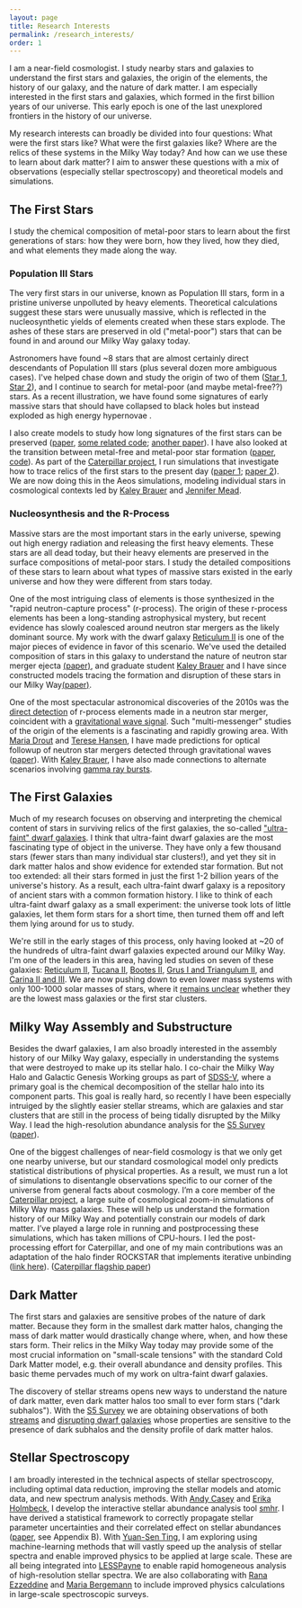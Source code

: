 ```yaml
---
layout: page
title: Research Interests
permalink: /research_interests/
order: 1
---
```

I am a near-field cosmologist.
I study nearby stars and galaxies to understand the first stars and galaxies, the origin of the elements, the history of our galaxy, and the nature of dark matter.
I am especially interested in the first stars and galaxies, which formed in the first billion years of our universe.
This early epoch is one of the last unexplored frontiers in the history of our universe.

My research interests can broadly be divided into four questions:
What were the first stars like?
What were the first galaxies like?
Where are the relics of these systems in the Milky Way today?
And how can we use these to learn about dark matter?
I aim to answer these questions with a mix of observations (especially stellar spectroscopy) and theoretical models and simulations.

## The First Stars

I study the chemical composition of metal-poor stars to learn about the first generations of stars: how they were born, how they lived, how they died, and what elements they made along the way.

### Population III Stars
The very first stars in our universe, known as Population III stars, form in a pristine universe unpolluted by heavy elements.
Theoretical calculations suggest these stars were unusually massive, which is reflected in the nucleosynthetic yields of elements created when these stars explode.
The ashes of these stars are preserved in old ("metal-poor") stars that can be found in and around our Milky Way galaxy today.

Astronomers have found ~8 stars that are almost certainly direct descendants of Population III stars (plus several dozen more ambiguous cases).
I've helped chase down and study the origin of two of them ([Star 1](https://arxiv.org/abs/1507.01973), [Star 2](https://arxiv.org/abs/1810.01228)), and I continue to search for metal-poor (and maybe metal-free??) stars.
As a recent illustration, we have found some signatures of early massive stars that should have collapsed to black holes but instead exploded as high energy hypernovae [](https://arxiv.org/abs/2401.02484).

I also create models to study how long signatures of the first stars can be preserved ([paper](https://arxiv.org/abs/1508.06137), [some related code](https://github.com/alexji/SN_model); [another paper](https://arxiv.org/abs/1801.05044)).
I have also looked at the transition between metal-free and metal-poor star formation ([paper](https://arxiv.org/abs/1307.2239), [code](https://github.com/alexji/dust)).
As part of the [Caterpillar project](http://www.caterpillarproject.org), I run simulations that investigate how to trace relics of the first stars to the present day ([paper 1](https://arxiv.org/abs/1611.00759); [paper 2](https://arxiv.org/abs/1712.03967)). We are now doing this in the Aeos simulations, modeling individual stars in cosmological contexts led by [Kaley Brauer](https://arxiv.org/abs/2410.16366) and [Jennifer Mead](https://arxiv.org/abs/2411.14209).

### Nucleosynthesis and the R-Process

Massive stars are the most important stars in the early universe, spewing out high energy radiation and releasing the first heavy elements.
These stars are all dead today, but their heavy elements are preserved in the surface compositions of metal-poor stars.
I study the detailed compositions of these stars to learn about what types of massive stars existed in the early universe and how they were different from stars today.

One of the most intriguing class of elements is those synthesized in the "rapid neutron-capture process" (r-process).
The origin of these r-process elements has been a long-standing astrophysical mystery, but recent evidence has slowly coalesced around neutron star mergers as the likely dominant source.
My work with the dwarf galaxy [Reticulum II](https://www.nature.com/articles/nature17425) is one of the major pieces of evidence in favor of this scenario.
We've used the detailed composition of stars in this galaxy to understand the nature of neutron star merger ejecta [(paper)](https://arxiv.org/abs/1802.07272),
and graduate student [Kaley Brauer](http://www.mit.edu/~kbrauer/) and I have since constructed models tracing the formation and disruption of these stars in our Milky Way[(paper)](https://arxiv.org/abs/1809.05539).

One of the most spectacular astronomical discoveries of the 2010s was the [direct detection](https://arxiv.org/abs/1710.05443) of r-process elements made in a neutron star merger, coincident with a [gravitational wave signal](https://journals.aps.org/prl/abstract/10.1103/PhysRevLett.119.161101).
Such "multi-messenger" studies of the origin of the elements is a fascinating and rapidly growing area.
With [Maria Drout](https://www.astro.utoronto.ca/~drout/) and [Terese Hansen](https://www.teresehansen.com/), I have made predictions for optical followup of neutron star mergers detected through gravitational waves ([paper](https://arxiv.org/abs/1905.01814)).
With [Kaley Brauer](http://www.mit.edu/~kbrauer/), I have also made connections to alternate scenarios involving [gamma ray bursts](https://arxiv.org/abs/2010.15837).


## The First Galaxies

Much of my research focuses on observing and interpreting the chemical content of stars in surviving relics of the first galaxies, the so-called ["ultra-faint" dwarf galaxies](https://ui.adsabs.harvard.edu/abs/2019ARA%26A..57..375S/abstract).
I think that ultra-faint dwarf galaxies are the most fascinating type of object in the universe.
They have only a few thousand stars (fewer stars than many individual star clusters!), and yet they sit in dark matter halos and show evidence for extended star formation.
But not too extended: all their stars formed in just the first 1-2 billion years of the universe's history.
As a result, each ultra-faint dwarf galaxy is a repository of ancient stars with a common formation history.
I like to think of each ultra-faint dwarf galaxy as a small experiment:
the universe took lots of little galaxies, let them form stars for a short time, then turned them off and left them lying around for us to study.

We're still in the early stages of this process, only having looked at ~20 of the hundreds of ultra-faint dwarf galaxies expected around our Milky Way.
I'm one of the leaders in this area, having led studies on seven of these galaxies:
[Reticulum II](https://www.nature.com/articles/nature17425),
[Tucana II](https://arxiv.org/abs/1609.02915),
[Bootes II](https://arxiv.org/abs/1510.07632),
[Grus I and Triangulum II](https://arxiv.org/abs/1809.02182),
and [Carina II and III](https://arxiv.org/abs/1912.04963).
We are now pushing down to even lower mass systems with only 100-1000 solar masses of stars,
where it [remains unclear](https://arxiv.org/abs/2410.08276) whether they are the lowest mass galaxies or the first star clusters.



## Milky Way Assembly and Substructure

Besides the dwarf galaxies, I am also broadly interested in the assembly history of our Milky Way galaxy, especially in understanding the systems that were destroyed to make up its stellar halo.
I co-chair the Milky Way Halo and Galactic Genesis Working groups as part of [SDSS-V](https://www.sdss5.org/), where a primary goal is the chemical decomposition of the stellar halo into its component parts.
This goal is really hard, so recently I have been especially intruiged by the slightly easier stellar streams, which are galaxies and star clusters that are still in the process of being tidally disrupted by the Milky Way.
I lead the high-resolution abundance analysis for the [S5 Survey](https://s5collab.github.io/) ([paper](https://arxiv.org/abs/2008.07568)).

One of the biggest challenges of near-field cosmology is that we only get one nearby universe, but our standard cosmological model only predicts statistical distributions of physical properties.
As a result, we must run a lot of simulations to disentangle observations specific to our corner of the universe from general facts about cosmology.
I’m a core member of the [Caterpillar project](http://www.caterpillarproject.org/), a large suite of cosmological zoom-in simulations of Milky Way mass galaxies. These will help us understand the formation history of our Milky Way and potentially constrain our models of dark matter. I’ve played a large role in running and postprocessing these simulations, which has taken millions of CPU-hours. I led the post-processing effort for Caterpillar, and one of my main contributions was an adaptation of the halo finder ROCKSTAR that implements iterative unbinding ([link here](https://bitbucket.org/alexji/rockstar)). ([Caterpillar flagship paper](https://arxiv.org/abs/1509.01255))



## Dark Matter

The first stars and galaxies are sensitive probes of the nature of dark matter.
Because they form in the smallest dark matter halos, changing the mass of dark matter would drastically change where, when, and how these stars form.
Their relics in the Milky Way today may provide some of the most crucial information on "small-scale tensions" with the standard Cold Dark Matter model, e.g. their overall abundance and density profiles.
This basic theme pervades much of my work on ultra-faint dwarf galaxies.

The discovery of stellar streams opens new ways to understand the nature of dark matter, even dark matter halos too small to ever form stars ("dark subhalos").
With the [S5 Survey](https://s5collab.github.io/) we are obtaining observations of both [streams](https://arxiv.org/abs/2006.10763) and [disrupting dwarf galaxies](https://arxiv.org/abs/2008.07568)
whose properties are sensitive to the presence of dark subhalos and the density profile of dark matter halos.



## Stellar Spectroscopy

I am broadly interested in the technical aspects of stellar spectroscopy, including optimal data reduction, improving the stellar models and atomic data, and new spectrum analysis methods.
With [Andy Casey](https://astrowizici.st/) and [Erika Holmbeck](https://eholmbeck.github.io/), I develop the interactive stellar abundance analysis tool [smhr](https://github.com/andycasey/smhr).
I have derived a statistical framework to correctly propagate stellar parameter uncertainties and their correlated effect on stellar abundances ([paper](https://arxiv.org/abs/2008.07568), see Appendix B).
With [Yuan-Sen Ting](https://www.sns.ias.edu/~ting/), I am exploring using machine-learning methods that will vastly speed up the analysis of stellar spectra and enable improved physics to be applied at large scale.
These are all being integrated into [LESSPayne](https://github.com/alexji/LESSPayne) to enable rapid homogeneous analysis of high-resolution stellar spectra.
We are also collaborating with [Rana Ezzeddine](https://ranaezzeddine.github.io/) and [Maria Bergemann](https://www2.mpia-hd.mpg.de/~bergemann/) to include improved physics calculations in large-scale spectroscopic surveys.
